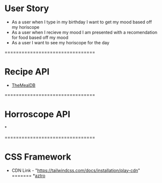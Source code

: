 # User Story

- As a user when I type in my birthday I want to get my mood based off my horiscope
- As a user when I recieve my mood I am presented with a recomendation for food based off my mood
- As a user I want to see my horiscope for the day

================================
# Recipe API

* [TheMealDB](https://www.themealdb.com/api.php)

================================
# Horroscope API

*[]()

================================
# CSS Framework

* CDN Link - "https://tailwindcss.com/docs/installation/play-cdn"
=======
*[aztro](https://aztro.readthedocs.io/en/latest/)